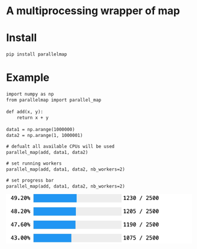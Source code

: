 # A multiprocessing wrapper of map
# Install
```
pip install parallelmap
```
# Example
```
import numpy as np
from parallelmap import parallel_map

def add(x, y):
    return x + y

data1 = np.arange(1000000)
data2 = np.arange(1, 1000001)
```

```
# defualt all available CPUs will be used
parallel_map(add, data1, data2)
```

```
# set running workers
parallel_map(add, data1, data2, nb_workers=2)
```

```
# set progress bar
parallel_map(add, data1, data2, nb_workers=2)
```
![进度条](./images/img1.jpg)
 
